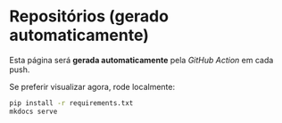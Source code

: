 # Repositórios (gerado automaticamente)

Esta página será **gerada automaticamente** pela *GitHub Action* em cada push.

Se preferir visualizar agora, rode localmente:
```bash
pip install -r requirements.txt
mkdocs serve
```